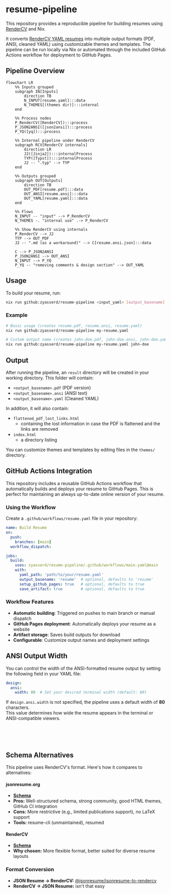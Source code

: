 # resume-pipeline

This repository provides a reproducible pipeline for building resumes using [RenderCV](https://github.com/rendercv/rendercv) and Nix.

It converts [RenderCV YAML resumes](https://github.com/rendercv/rendercv/blob/main/schema.json) into multiple output formats (PDF, ANSI, cleaned YAML) using customizable themes and templates. The pipeline can be run locally via Nix or automated through the included GitHub Actions workflow for deployment to GitHub Pages.

## Pipeline Overview

```mermaid
flowchart LR
    %% Inputs grouped
    subgraph IN[Inputs]
        direction TB
        N_INPUT[resume.yaml]:::data
        N_THEMES[(themes dir)]:::internal
    end

    %% Process nodes
    P_RenderCV([RenderCV]):::process
    P_JSON2ANSI([json2ansi]):::process
    P_YQ([yq]):::process

    %% Internal pipeline under RenderCV
    subgraph RCV[RenderCV internals]
        direction LR
        J2([Jinja2]):::internalProcess
        TYP([Typst]):::internalProcess
        J2 -- ".typ" --> TYP
    end

    %% Outputs grouped
    subgraph OUT[Outputs]
        direction TB
        OUT_PDF[resume.pdf]:::data
        OUT_ANSI[resume.ansi]:::data
        OUT_YAML[resume.yaml]:::data
    end

    %% Flows
    N_INPUT -- "input" --> P_RenderCV
    N_THEMES -. "internal use" .-> P_RenderCV

    %% Show RenderCV using internals
    P_RenderCV --> J2
    TYP --> OUT_PDF
    J2 -- ".md (as a workaround)" --> C[resume.ansi.json]:::data

    C --> P_JSON2ANSI
    P_JSON2ANSI --> OUT_ANSI
    N_INPUT --> P_YQ
    P_YQ -- "removing comments & design section" --> OUT_YAML

```

## Usage

To build your resume, run:

```sh
nix run github:zyasserd/resume-pipeline <input_yaml> [output_basename]
```

### Example

```sh
# Basic usage (creates resume.pdf, resume.ansi, resume.yaml)
nix run github:zyasserd/resume-pipeline my-resume.yaml

# Custom output name (creates john-doe.pdf, john-doe.ansi, john-doe.yaml)  
nix run github:zyasserd/resume-pipeline my-resume.yaml john-doe
```

## Output

After running the pipeline, an `result` directory will be created in your working directory. This folder will contain:

- `<output_basename>.pdf` (PDF version)
- `<output_basename>.ansi` (ANSI text)
- `<output_basename>.yaml` (Cleaned YAML)

In addition, it will also contain:
- `flattened_pdf_lost_links.html`
    - containing the lost information in case the PDF is flattened and the links are removed
- `index.html`
    - a directory listing

You can customize themes and templates by editing files in the `themes/` directory.


## GitHub Actions Integration

This repository includes a reusable GitHub Actions workflow that automatically builds and deploys your resume to GitHub Pages. This is perfect for maintaining an always up-to-date online version of your resume.

### Using the Workflow

Create a `.github/workflows/resume.yaml` file in your repository:

```yaml
name: Build Resume
on:
  push:
    branches: [main]
  workflow_dispatch:

jobs:
  build:
    uses: zyasserd/resume-pipeline/.github/workflows/main.yaml@main
    with:
      yaml_path: 'path/to/your/resume.yaml'
      output_basename: 'resume'  # optional, defaults to 'resume'
      setup_github_pages: true   # optional, defaults to true
      save_artifact: true        # optional, defaults to true
```

### Workflow Features

- **Automatic building**: Triggered on pushes to main branch or manual dispatch
- **GitHub Pages deployment**: Automatically deploys your resume as a website
- **Artifact storage**: Saves build outputs for download
- **Configurable**: Customize output names and deployment settings



## ANSI Output Width

You can control the width of the ANSI-formatted resume output by setting the following field in your YAML file:

```yaml
design:
  ansi:
    width: 80  # Set your desired terminal width (default: 80)
```

If `design.ansi.width` is not specified, the pipeline uses a default width of **80** characters.  
This value determines how wide the resume appears in the terminal or ANSI-compatible viewers.


<br>
<br>
<br>

## Schema Alternatives

This pipeline uses RenderCV's format. Here's how it compares to alternatives:

#### jsonresume.org
- **[Schema](https://github.com/jsonresume/resume-schema/blob/master/schema.json)**
- **Pros:** Well-structured schema, strong community, good HTML themes, GitHub CI integration
- **Cons:** More restrictive (e.g., limited publications support), no LaTeX support
- **Tools:** resume-cli (unmaintained), resumed

#### RenderCV  
- **[Schema](https://github.com/rendercv/rendercv/blob/main/schema.json)**
- **Why chosen:** More flexible format, better suited for diverse resume layouts

### Format Conversion
- **JSON Resume → RenderCV:** [@jsonresume/jsonresume-to-rendercv](https://www.npmjs.com/package/@jsonresume/jsonresume-to-rendercv)
- **RenderCV → JSON Resume:** isn't that easy
